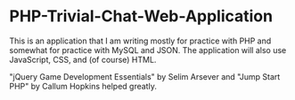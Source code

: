 # PHP-Trivial-Chat-Web-Application
This is an application that I am writing mostly for practice
with PHP and somewhat for practice with MySQL and JSON.
The application will also use JavaScript, CSS, and (of course) HTML.

"jQuery Game Development Essentials" by Selim Arsever and "Jump Start PHP"
by Callum Hopkins helped greatly.
